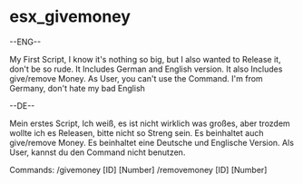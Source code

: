 # esx_givemoney

--ENG--

My First Script, I know it's nothing so big, but I also wanted to Release it, don't be so rude.
It Includes German and English version.
It also Includes give/remove Money.
As User, you can't use the Command.
I'm from Germany, don't hate my bad English

--DE--

Mein erstes Script, Ich weiß, es ist nicht wirklich was großes, aber trozdem wollte ich es Releasen, bitte nicht so Streng sein.
Es beinhaltet auch give/remove Money.
Es beinhaltet eine Deutsche und Englische Version.
Als User, kannst du den Command nicht benutzen.

Commands:
/givemoney [ID] [Number]
/removemoney [ID] [Number]
